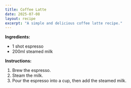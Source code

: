 ```yaml
---
title: Coffee Latte
date: 2025-07-08
layout: recipe
excerpt: "A simple and delicious coffee latte recipe."
---
```


**Ingredients:**
- 1 shot espresso
- 200ml steamed milk

**Instructions:**
1. Brew the espresso.
2. Steam the milk.
3. Pour the espresso into a cup, then add the steamed milk.
